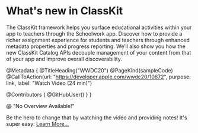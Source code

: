 # What's new in ClassKit

The ClassKit framework helps you surface educational activities within your app to teachers through the Schoolwork app. Discover how to provide a richer assignment experience for students and teachers through enhanced metadata properties and progress reporting. We’ll also show you how the new ClassKit Catalog APIs decouple management of your content from that of your app and improve overall discoverability.

@Metadata {
   @TitleHeading("WWDC20")
   @PageKind(sampleCode)
   @CallToAction(url: "https://developer.apple.com/wwdc20/10672", purpose: link, label: "Watch Video (24 min)")

   @Contributors {
      @GitHubUser(<replace this with your GitHub handle>)
   }
}

😱 "No Overview Available!"

Be the hero to change that by watching the video and providing notes! It's super easy:
 [Learn More…](https://wwdcnotes.github.io/WWDCNotes/documentation/wwdcnotes/contributing)
